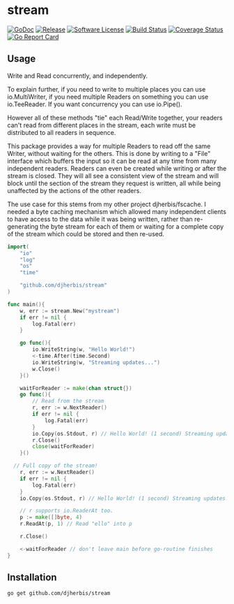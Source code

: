 stream 
==========

[![GoDoc](https://godoc.org/github.com/djherbis/stream?status.svg)](https://godoc.org/github.com/djherbis/stream)
[![Release](https://img.shields.io/github/release/djherbis/stream.svg)](https://github.com/djherbis/stream/releases/latest)
[![Software License](https://img.shields.io/badge/license-MIT-brightgreen.svg)](LICENSE.txt)
[![Build Status](https://travis-ci.org/djherbis/stream.svg?branch=master)](https://travis-ci.org/djherbis/stream)
[![Coverage Status](https://coveralls.io/repos/djherbis/stream/badge.svg?branch=master)](https://coveralls.io/r/djherbis/stream?branch=master)
[![Go Report Card](https://goreportcard.com/badge/github.com/djherbis/stream)](https://goreportcard.com/report/github.com/djherbis/stream)

Usage
------------

Write and Read concurrently, and independently.

To explain further, if you need to write to multiple places you can use io.MultiWriter,
if you need multiple Readers on something you can use io.TeeReader. If you want concurrency you can use io.Pipe(). 

However all of these methods "tie" each Read/Write together, your readers can't read from different places in the stream, each write must be distributed to all readers in sequence. 

This package provides a way for multiple Readers to read off the same Writer, without waiting for the others. This is done by writing to a "File" interface which buffers the input so it can be read at any time from many independent readers. Readers can even be created while writing or after the stream is closed. They will all see a consistent view of the stream and will block until the section of the stream they request is written, all while being unaffected by the actions of the other readers.

The use case for this stems from my other project djherbis/fscache. I needed a byte caching mechanism which allowed many independent clients to have access to the data while it was being written, rather than re-generating the byte stream for each of them or waiting for a complete copy of the stream which could be stored and then re-used.

```go
import(
	"io"
	"log"
	"os"
	"time"

	"github.com/djherbis/stream"
)

func main(){
	w, err := stream.New("mystream")
	if err != nil {
		log.Fatal(err)
	}

	go func(){
		io.WriteString(w, "Hello World!")
		<-time.After(time.Second)
		io.WriteString(w, "Streaming updates...")
		w.Close()
	}()

	waitForReader := make(chan struct{})
	go func(){
		// Read from the stream
		r, err := w.NextReader()
		if err != nil {
			log.Fatal(err)
		}
		io.Copy(os.Stdout, r) // Hello World! (1 second) Streaming updates...
		r.Close()
		close(waitForReader)
	}()

  // Full copy of the stream!
	r, err := w.NextReader() 
	if err != nil {
		log.Fatal(err)
	}
	io.Copy(os.Stdout, r) // Hello World! (1 second) Streaming updates...

	// r supports io.ReaderAt too.
	p := make([]byte, 4)
	r.ReadAt(p, 1) // Read "ello" into p

	r.Close()

	<-waitForReader // don't leave main before go-routine finishes
}
```

Installation
------------
```sh
go get github.com/djherbis/stream
```
